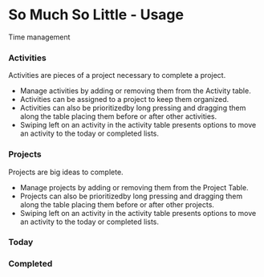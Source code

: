 
# So Much So Little - Usage
Time management

### Activities

Activities are pieces of a project necessary to complete a project.

* Manage activities by adding or removing them from the Activity table.
* Activities can be assigned to a project to keep them organized.
* Activities can also be prioritizedby long pressing and dragging them along the table placing them before or after other activities.
* Swiping left on an activity in the activity table presents options to move an activity to the today or completed lists.

### Projects

Projects are big ideas to complete.

* Manage projects by adding or removing them from the Project Table.
* Projects can also be prioritizedby long pressing and dragging them along the table placing them before or after other projects.
* Swiping left on an activity in the activity table presents options to move an activity to the today or completed lists.


### Today

### Completed
